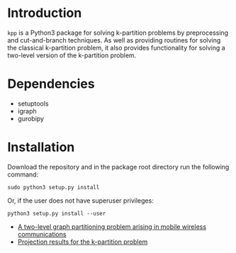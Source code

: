 # Introduction

`kpp` is a Python3 package for solving k-partition problems by preprocessing and cut-and-branch techniques.
As well as providing routines for solving the classical k-partition problem, it also provides functionality for solving a two-level version of the k-partition problem.

# Dependencies

- setuptools
- igraph
- gurobipy

# Installation

Download the repository and in the package root directory run the following command:

`sudo python3 setup.py install`

Or, if the user does not have superuser privileges:

`python3 setup.py install --user`



- [A two-level graph partitioning problem arising in mobile wireless communications](https://link.springer.com/article/10.1007%2Fs10589-017-9967-9)
- [Projection results for the k-partition problem](https://doi.org/10.1016/j.disopt.2017.08.001)